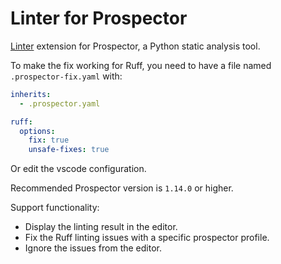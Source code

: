 # Linter for Prospector

[Linter](https://marketplace.visualstudio.com/items?itemName=fnando.linter) extension for Prospector, a Python static analysis tool.

To make the fix working for Ruff, you need to have a file named `.prospector-fix.yaml` with:

```yaml
inherits:
  - .prospector.yaml

ruff:
  options:
    fix: true
    unsafe-fixes: true
```

Or edit the vscode configuration.

Recommended Prospector version is `1.14.0` or higher.

Support functionality:

- Display the linting result in the editor.
- Fix the Ruff linting issues with a specific prospector profile.
- Ignore the issues from the editor.
